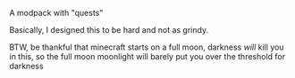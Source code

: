 A modpack with "quests"

Basically, I designed this to be hard and not as grindy.

BTW, be thankful that minecraft starts on a full moon, darkness *will* kill you in this, so the full moon moonlight will barely put you over the threshold for darkness